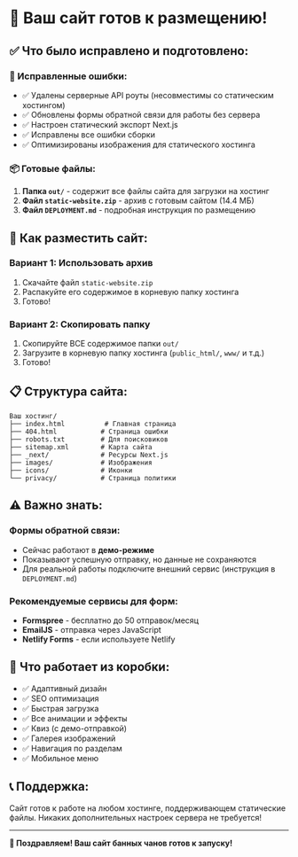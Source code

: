 # 🎉 Ваш сайт готов к размещению!

## ✅ Что было исправлено и подготовлено:

### 🔧 Исправленные ошибки:
- ✅ Удалены серверные API роуты (несовместимы со статическим хостингом)
- ✅ Обновлены формы обратной связи для работы без сервера
- ✅ Настроен статический экспорт Next.js
- ✅ Исправлены все ошибки сборки
- ✅ Оптимизированы изображения для статического хостинга

### 📦 Готовые файлы:

1. **Папка `out/`** - содержит все файлы сайта для загрузки на хостинг
2. **Файл `static-website.zip`** - архив с готовым сайтом (14.4 МБ)
3. **Файл `DEPLOYMENT.md`** - подробная инструкция по размещению

## 🚀 Как разместить сайт:

### Вариант 1: Использовать архив
1. Скачайте файл `static-website.zip`
2. Распакуйте его содержимое в корневую папку хостинга
3. Готово!

### Вариант 2: Скопировать папку
1. Скопируйте ВСЕ содержимое папки `out/`
2. Загрузите в корневую папку хостинга (`public_html/`, `www/` и т.д.)
3. Готово!

## 📋 Структура сайта:

```
Ваш хостинг/
├── index.html          # Главная страница
├── 404.html           # Страница ошибки
├── robots.txt         # Для поисковиков
├── sitemap.xml        # Карта сайта
├── _next/             # Ресурсы Next.js
├── images/            # Изображения
├── icons/             # Иконки
└── privacy/           # Страница политики
```

## ⚠️ Важно знать:

### Формы обратной связи:
- Сейчас работают в **демо-режиме**
- Показывают успешную отправку, но данные не сохраняются
- Для реальной работы подключите внешний сервис (инструкция в `DEPLOYMENT.md`)

### Рекомендуемые сервисы для форм:
- **Formspree** - бесплатно до 50 отправок/месяц
- **EmailJS** - отправка через JavaScript
- **Netlify Forms** - если используете Netlify

## 🎯 Что работает из коробки:

- ✅ Адаптивный дизайн
- ✅ SEO оптимизация
- ✅ Быстрая загрузка
- ✅ Все анимации и эффекты
- ✅ Квиз (с демо-отправкой)
- ✅ Галерея изображений
- ✅ Навигация по разделам
- ✅ Мобильное меню

## 📞 Поддержка:

Сайт готов к работе на любом хостинге, поддерживающем статические файлы.
Никаких дополнительных настроек сервера не требуется!

---

**🎊 Поздравляем! Ваш сайт банных чанов готов к запуску!**